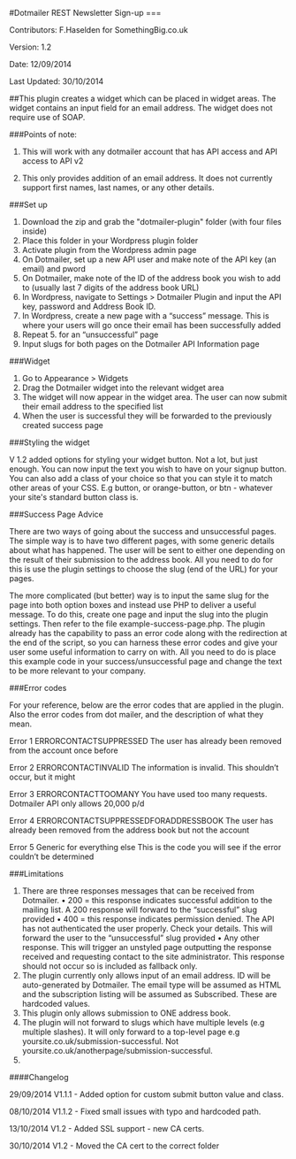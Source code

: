 #Dotmailer REST Newsletter Sign-up ===

Contributors: F.Haselden for SomethingBig.co.uk

Version: 1.2

Date: 12/09/2014

Last Updated: 30/10/2014


##This plugin creates a widget which can be placed in widget areas. The widget contains an input field for an email address. The widget does not require use of SOAP.

###Points of note:

1. This will work with any dotmailer account that has API access and API access to API v2

2. This only provides addition of an email address. It does not currently support first names, last names, or any other details.


###Set up

1. Download the zip and grab the "dotmailer-plugin" folder (with four files inside)
2. Place this folder in your Wordpress plugin folder
3. Activate plugin from the Wordpress admin page
4. On Dotmailer, set up a new API user and make note of the API key (an email) and pword
5. On Dotmailer, make note of the ID of the address book you wish to add to (usually last 7 digits of the address book URL)
6. In Wordpress, navigate to Settings > Dotmailer Plugin and input the API key, password and Address Book ID.
7. In Wordpress, create a new page with a “success” message. This is where your users will go once their email has been successfully added
8. Repeat 5. for an “unsuccessful” page
9. Input slugs for both pages on the Dotmailer API Information page


###Widget

1. Go to Appearance > Widgets
2. Drag the Dotmailer widget into the relevant widget area
3. The widget will now appear in the widget area. The user can now submit their email address to the specified list
4. When the user is successful they will be forwarded to the previously created success page


###Styling the widget

V 1.2 added options for styling your widget button. Not a lot, but just enough. You can now input the text you wish to have on your signup button. You can also add a class of your choice so that you can style it to match other areas of your CSS. E.g button, or orange-button, or btn - whatever your site's standard button class is. 

###Success Page Advice

There are two ways of going about the success and unsuccessful pages. The simple way is to have two different pages, with some generic details about what has happened. The user will be sent to either one depending on the result of their submission to the address book. All you need to do for this is use the plugin settings to choose the slug (end of the URL) for your pages.

The more complicated (but better) way is to input the same slug for the page into both option boxes and instead use PHP to deliver a useful message. To do this, create one page and input the slug into the plugin settings. Then refer to the file example-success-page.php. The plugin already has the capability to pass an error code along with the redirection at the end of the script, so you can harness these error codes and give your user some useful information to carry on with. All you need to do is place this example code in your success/unsuccessful page and change the text to be more relevant to your company.


###Error codes

For your reference, below are the error codes that are applied in the plugin. Also the error codes from dot mailer, and the description of what they mean.

Error 1		ERRORCONTACTSUPPRESSED		The user has already been removed from the account once before

Error 2		ERRORCONTACTINVALID		The information is invalid. This shouldn’t occur, but it might

Error 3		ERRORCONTACTTOOMANY		You have used too many requests. Dotmailer API only allows 20,000 p/d

Error 4		ERRORCONTACTSUPPRESSEDFORADDRESSBOOK	The user has already been removed from the address book but not the account

Error 5 	Generic for everything else 	This is the code you will see if the error couldn’t be determined



###Limitations

1. There are three responses messages that can be received from Dotmailer. 
	• 200 = this response indicates successful addition to the mailing list. A 200 response will forward to the “successful” slug provided
	• 400 = this response indicates permission denied. The API has not authenticated the user properly. Check your details. This will forward the user to the “unsuccessful” slug provided
	• Any other response. This will trigger an unstyled page outputting the response received and requesting contact to the site administrator. This response should not occur so is included as fallback only.
2. The plugin currently only allows input of an email address. ID will be auto-generated by Dotmailer. The email type will be assumed as HTML and the subscription listing will be assumed as Subscribed. These are hardcoded values.
3. This plugin only allows submission to ONE address book.
4. The plugin will not forward to slugs which have multiple levels (e.g multiple slashes). It will only forward to a top-level page e.g yoursite.co.uk/submission-successful. Not yoursite.co.uk/anotherpage/submission-successful.
5. 


####Changelog

29/09/2014 V1.1.1 - Added option for custom submit button value and class.

08/10/2014 V1.1.2 - Fixed small issues with typo and hardcoded path.

13/10/2014 V1.2 - Added SSL support - new CA certs.

30/10/2014 V1.2 - Moved the CA cert to the correct folder
